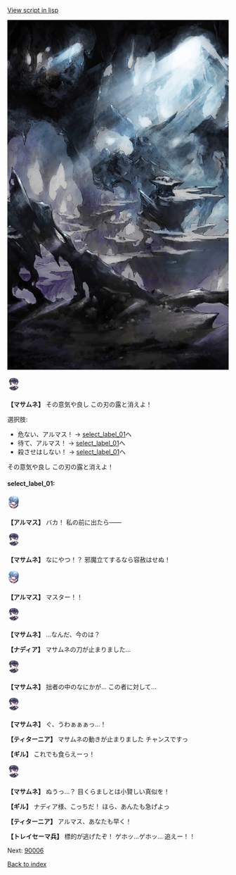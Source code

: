 [View script in lisp](../scripts/100105021.txt)

![101_cave.png](../images/backgrounds/101_cave.png)

<img src="../images/units/3100111.png" alt="3100111.png" height="34"/>

**【マサムネ】**
その意気や良し
この刃の露と消えよ！

選択肢:
- 危ない、アルマス！ → [select_label_01](#select_label_01)へ
- 待て、アルマス！ → [select_label_01](#select_label_01)へ
- 殺させはしない！ → [select_label_01](#select_label_01)へ

その意気や良し
この刃の露と消えよ！

#### select_label_01:

<img src="../images/units/3103811.png" alt="3103811.png" height="34"/>

**【アルマス】**
バカ！
私の前に出たら――

<img src="../images/units/3100111.png" alt="3100111.png" height="34"/>

**【マサムネ】**
なにやつ！？
邪魔立てするなら容赦はせぬ！

<img src="../images/units/3103811.png" alt="3103811.png" height="34"/>

**【アルマス】**
マスター！！

<img src="../images/units/3100111.png" alt="3100111.png" height="34"/>

**【マサムネ】**
…なんだ、今のは？

**【ナディア】**
マサムネの刀が止まりました…

<img src="../images/units/3100111.png" alt="3100111.png" height="34"/>

**【マサムネ】**
拙者の中のなにかが…
この者に対して…

<img src="../images/units/3100111.png" alt="3100111.png" height="34"/>

**【マサムネ】**
ぐ、うわぁぁぁっ…！

**【ティターニア】**
マサムネの動きが止まりました
チャンスですっ

**【ギル】**
これでも食らえーっ！

<img src="../images/units/3100111.png" alt="3100111.png" height="34"/>

**【マサムネ】**
ぬうっ…？
目くらましとは小賢しい真似を！

**【ギル】**
ナディア様、こっちだ！
ほら、あんたも急げよっ

**【ティターニア】**
アルマス、あなたも早く！

**【トレイセーマ兵】**
標的が逃げたぞ！
ゲホッ…ゲホッ…
追えー！！

Next: [90006](90006.md)

[Back to index](index.md)
